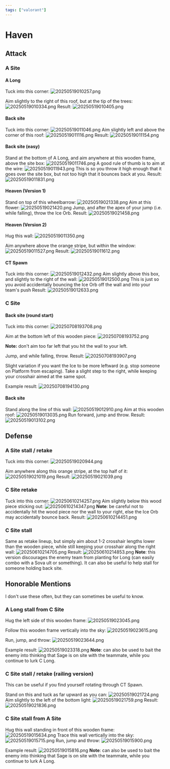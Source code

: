 ```yaml
---
tags: ["valorant"]
---
```


# Haven

## Attack

### A Site

#### A Long

Tuck into this corner:
![20250519010257.png](/screenshots/20250519010257.png)

Aim slightly to the right of this roof, but at the tip of the trees:
![20250519010334.png](/screenshots/20250519010334.png)
Result:
![20250519010405.png](/screenshots/20250519010405.png)

#### Back site

Tuck into this corner:
![20250519011046.png](/screenshots/20250519011046.png)
Aim slightly left and above the corner of this roof:
![20250519011116.png](/screenshots/20250519011116.png)
Result:
![20250519011154.png](/screenshots/20250519011154.png)

#### Back site (easy)

Stand at the bottom of A Long, and aim anywhere at this wooden frame, above the site box:
![20250519011746.png](/screenshots/20250519011746.png)
A good rule of thumb is to aim at the wire:
![20250519011943.png](/screenshots/20250519011943.png)
This is so you throw it high enough that it goes over the site box, but not too high that it bounces back at you.
Result:
![20250519011831.png](/screenshots/20250519011831.png)

#### Heaven (Version 1)

Stand on top of this wheelbarrow:
![20250519021338.png](/screenshots/20250519021338.png)
Aim at this flower:
![20250519021420.png](/screenshots/20250519021420.png)
Jump, and after the apex of your jump (i.e. while falling), throw the Ice Orb.
Result:
![20250519021458.png](/screenshots/20250519021458.png)

#### Heaven (Version 2)

Hug this wall:
![20250519011350.png](/screenshots/20250519011350.png)

Aim anywhere above the orange stripe, but within the window:
![20250519011527.png](/screenshots/20250519011527.png)
Result:
![20250519011612.png](/screenshots/20250519011612.png)

#### CT Spawn

Tuck into this corner:
![20250519012432.png](/screenshots/20250519012432.png)
Aim slightly above this box, and slightly to the right of the wall:
![20250519012500.png](/screenshots/20250519012500.png)
This is just so you avoid accidentally bouncing the Ice Orb off the wall and into your team's push
Result:
![20250519012633.png](/screenshots/20250519012633.png)

### C Site

#### Back site (round start)

Tuck into this corner:
![20250708193708.png](/screenshots/20250708193708.png)

Aim at the bottom left of this wooden piece:
![20250708193752.png](/screenshots/20250708193752.png)

**Note:** don't aim too far left that you hit the wall to your left.

Jump, and while falling, throw.
Result:
![20250708193907.png](/screenshots/20250708193907.png)

Slight variation if you want the Ice to be more leftward (e.g. stop someone on Platform from escaping). Take a slight step to the right, while keeping your crosshair aimed at the same spot.

Example result:
![20250708194130.png](/screenshots/20250708194130.png)

#### Back site

Stand along the line of this wall:
![20250519012910.png](/screenshots/20250519012910.png)
Aim at this wooden roof:
![20250519013035.png](/screenshots/20250519013035.png)
Run forward, jump and throw.
Result:
![20250519013102.png](/screenshots/20250519013102.png)

## Defense

### A Site stall / retake

Tuck into this corner:
![20250519020944.png](/screenshots/20250519020944.png)

Aim anywhere along this orange stripe, at the top half of it:
![20250519021019.png](/screenshots/20250519021019.png)
Result:
![20250519021039.png](/screenshots/20250519021039.png)

### C Site retake

Tuck into this corner:
![20250610214257.png](/screenshots/20250610214257.png)
Aim slightly below this wood piece sticking out:
![20250610214347.png](/screenshots/20250610214347.png)
**Note**: be careful not to accidentally hit the wood piece nor the wall to your right, else the Ice Orb may accidentally bounce back.
Result:
![20250610214451.png](/screenshots/20250610214451.png)

### C Site stall

Same as retake lineup, but simply aim about 1-2 crosshair lengths lower than the wooden piece, while still keeping your crosshair along the right wall:
![20250610214705.png](/screenshots/20250610214705.png)
Result:
![20250610214853.png](/screenshots/20250610214853.png)
**Note**: this version discourages the enemy team from planting for Long (can easily combo with a Sova ult or something). It can also be useful to help stall for someone holding back site.

## Honorable Mentions

I don't use these often, but they can sometimes be useful to know.

### A Long stall from C Site

Hug the left side of this wooden frame:
![20250519023045.png](/screenshots/20250519023045.png)

Follow this wooden frame vertically into the sky:
![20250519023615.png](/screenshots/20250519023615.png)

Run, jump, and throw:
![20250519023644.png](/screenshots/20250519023644.png)

Example result:
![20250519023318.png](/screenshots/20250519023318.png)
**Note**: can also be used to bait the enemy into thinking that Sage is on site with the teammate, while you continue to lurk C Long.

### C Site stall / retake (railing version)

This can be useful if you find yourself rotating through CT Spawn.

Stand on this and tuck as far upward as you can:
![20250519021724.png](/screenshots/20250519021724.png)
Aim slightly to the left of the bottom light:
![20250519021759.png](/screenshots/20250519021759.png)
Result:
![20250519021836.png](/screenshots/20250519021836.png)

### C Site stall from A Site

Hug this wall standing in front of this wooden frame:
![20250519015634.png](/screenshots/20250519015634.png)
Trace this wall vertically into the sky:
![20250519015715.png](/screenshots/20250519015715.png)
Run, jump and throw:
![20250519015900.png](/screenshots/20250519015900.png)

Example result:
![20250519015816.png](/screenshots/20250519015816.png)
**Note**: can also be used to bait the enemy into thinking that Sage is on site with the teammate, while you continue to lurk A Long.
